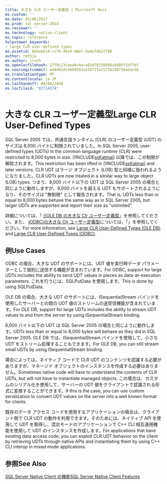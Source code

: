 ```yaml
---
title: 大きな CLR ユーザー定義型 | Microsoft Docs
ms.custom: ''
ms.date: 03/06/2017
ms.prod: sql-server-2014
ms.reviewer: ''
ms.technology: native-client
ms.topic: reference
helpviewer_keywords:
- large CLR user-defined types
ms.assetid: b65eb61d-ccf6-49c0-98e7-9a4ef4b2f790
author: rothja
ms.author: jroth
ms.openlocfilehash: 27f0c13caea8c4aca63d78238509c6d05f1bf7bf
ms.sourcegitcommit: ad4d92dce894592a259721a1571b1d8736abacdb
ms.translationtype: MT
ms.contentlocale: ja-JP
ms.lasthandoff: 08/04/2020
ms.locfileid: "87714274"
---
```

# <a name="large-clr-user-defined-types"></a><span data-ttu-id="f44d4-102">大きな CLR ユーザー定義型</span><span class="sxs-lookup"><span data-stu-id="f44d4-102">Large CLR User-Defined Types</span></span>
  <span data-ttu-id="f44d4-103">SQL Server 2005 では、共通言語ランタイム (CLR) のユーザー定義型 (UDT) のサイズは 8,000 バイトに制限されていました。</span><span class="sxs-lookup"><span data-stu-id="f44d4-103">In SQL Server 2005, user-defined types (UDTs) in the common language runtime (CLR) were restricted to 8,000 bytes in size.</span></span> <span data-ttu-id="f44d4-104">[!INCLUDE[ssKatmai](../../../includes/sskatmai-md.md)] 以降では、この制限が解除されます。</span><span class="sxs-lookup"><span data-stu-id="f44d4-104">This restriction has been lifted in [!INCLUDE[ssKatmai](../../../includes/sskatmai-md.md)] and later versions.</span></span> <span data-ttu-id="f44d4-105">CLR UDT はラージ オブジェクト (LOB) 型と同様に扱われるようになりました。</span><span class="sxs-lookup"><span data-stu-id="f44d4-105">CLR UDTs are now treated in a similar way to large object (LOB) types.</span></span> <span data-ttu-id="f44d4-106">つまり、8,000 バイト以下の UDT は SQL Server 2005 の場合と同じように動作しますが、8,000 バイトを超える UDT もサポートされるようになり、そのサイズは "無制限" として報告されます。</span><span class="sxs-lookup"><span data-stu-id="f44d4-106">That is, UDTs less than or equal to 8,000 bytes behave the same way as in SQL Server 2005, but larger UDTs are supported and report their size as "unlimited".</span></span>  
  
 <span data-ttu-id="f44d4-107">詳細については、「 [&#40;&#41;OLE DB の大きな Clr ユーザー定義型](../ole-db/large-clr-user-defined-types-ole-db.md)」を参照してください。また、 [&#40;ODBC&#41;の大きな Clr ユーザー定義型](../odbc/large-clr-user-defined-types-odbc.md)については、「」を参照してください。</span><span class="sxs-lookup"><span data-stu-id="f44d4-107">For more information, see [Large CLR User-Defined Types &#40;OLE DB&#41;](../ole-db/large-clr-user-defined-types-ole-db.md) and [Large CLR User-Defined Types &#40;ODBC&#41;](../odbc/large-clr-user-defined-types-odbc.md).</span></span>  
  
## <a name="use-cases"></a><span data-ttu-id="f44d4-108">例</span><span class="sxs-lookup"><span data-stu-id="f44d4-108">Use Cases</span></span>  
 <span data-ttu-id="f44d4-109">ODBC の場合、大きな UDT のサポートには、UDT 値を実行時データ パラメーターとして個別に送信する機能が含まれています。</span><span class="sxs-lookup"><span data-stu-id="f44d4-109">For ODBC, support for large UDTs includes the ability to send UDT values in pieces as data-at-execution parameters.</span></span> <span data-ttu-id="f44d4-110">これを行うには、SQLPutData を使用します。</span><span class="sxs-lookup"><span data-stu-id="f44d4-110">This is done by using SQLPutData.</span></span>  
  
 <span data-ttu-id="f44d4-111">OLE DB の場合、大きな UDT のサポートには、ISequentialStream バインドを使用したサーバーとの間の UDT 値のストリームの送受信機能が含まれています。</span><span class="sxs-lookup"><span data-stu-id="f44d4-111">For OLE DB, support for large UDTs includes the ability to stream UDT values to and from the server by using ISequentialStream binding.</span></span>  
  
 <span data-ttu-id="f44d4-112">8,000 バイト以下の UDT は SQL Server 2005 の場合と同じように動作します。</span><span class="sxs-lookup"><span data-stu-id="f44d4-112">UDTs less than or equal to 8,000 bytes will behave as they did in SQL Server 2005.</span></span> <span data-ttu-id="f44d4-113">OLE DB では、ISequentialStream バインドを使用して、小さな UDT をストリーム処理することもできます。</span><span class="sxs-lookup"><span data-stu-id="f44d4-113">For OLE DB, you can still stream small UDTs by using ISequentialStream binding.</span></span>  
  
 <span data-ttu-id="f44d4-114">場合によっては、ネイティブ コードで CLR UDT のコンテンツを認識する必要がありますが、マネージド オブジェクトのインスタンスを作成する必要はありません。</span><span class="sxs-lookup"><span data-stu-id="f44d4-114">Sometimes native code will have to understand the contents of CLR UDTs, but will not have to instantiate managed objects.</span></span> <span data-ttu-id="f44d4-115">この場合は、カスタムのシリアル化を使用して、サーバーの UDT 値をクライアントで認識される形式に変換することができます。</span><span class="sxs-lookup"><span data-stu-id="f44d4-115">If this is the case, you can use custom serialization to convert UDT values on the server into a well known format for clients.</span></span>  
  
 <span data-ttu-id="f44d4-116">既存のデータ アクセス コードを使用するアプリケーションの場合は、クライアント側で CLR UDT の動作を利用できます。そのためには、ネイティブ API を使用して UDT を取得し、混合モードのアプリケーションで C++ CLI 相互運用機能を使用して UDT のインスタンスを作成します。</span><span class="sxs-lookup"><span data-stu-id="f44d4-116">For applications that have existing data access code, you can exploit CLR UDT behavior on the client by retrieving UDTs through native APIs and instantiating them by using C++ CLI interop in mixed mode applications.</span></span>  
  
## <a name="see-also"></a><span data-ttu-id="f44d4-117">参照</span><span class="sxs-lookup"><span data-stu-id="f44d4-117">See Also</span></span>  
 [<span data-ttu-id="f44d4-118">SQL Server Native Client の機能</span><span class="sxs-lookup"><span data-stu-id="f44d4-118">SQL Server Native Client Features</span></span>](sql-server-native-client-features.md)  
  
  
